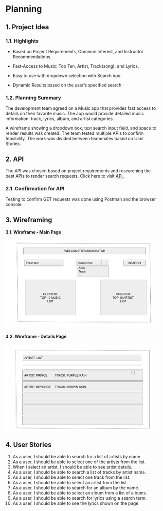 # Planning

## 1. Project Idea

### 1.1. Highlights

- Based on Project Requirements, Common Interest, and Instructor
  Recommendations.
- Fast-Access to Music: Top Ten, Artist, Track(song), and Lyrics.

- Easy to use with dropdown selection with Search box.

- Dynamic Results based on the user’s specified search.

### 1.2. Planning Summary

The development team agreed on a Music app that provides fast access to details on their favorite music. The app would provide detailed music information: track, lyrics, album, and artist categories.

A wireframe showing a dropdown box, text search input field, and space to render results was created. The team tested multiple APIs to confirm feasibility. The work was divided between teammates based on User Stories.

## 2. API

The API was chosen based on project requirements and researching the best APIs to render search requests.
Click here to visit [API.](https://api.musixmatch.com)

### 2.1. Confirmation for API

Testing to confirm GET requests was done using Postman and the browser console.

## 3. Wireframing

#### 3.1. Wireframe - Main Page

![Wireframes](../images/REACT_JS_MUSIXMATCH_MAIN.png)

#### 3.2. Wireframe - Details Page

![Wireframes](../images/REACT_JS_MUSIXMATCH_DETAIL.png)

## 4. User Stories

1. As a user, I should be able to search for a list of artists by name.
2. As a user, I should be able to select one of the artists from the list.
3. When I select an artist, I should be able to see artist details.
4. As a user, I should be able to search a list of tracks by artist name.
5. As a user, I should be able to select one track from the list.
6. As a user, I should be able to select an artist from the list.
7. As a user, I should be able to search for an album by the name.
8. As a user, I should be able to select an album from a list of albums.
9. As a user, I should be able to search for lyrics using a search term.
10. As a user, I should be able to see the lyrics shown on the page.
